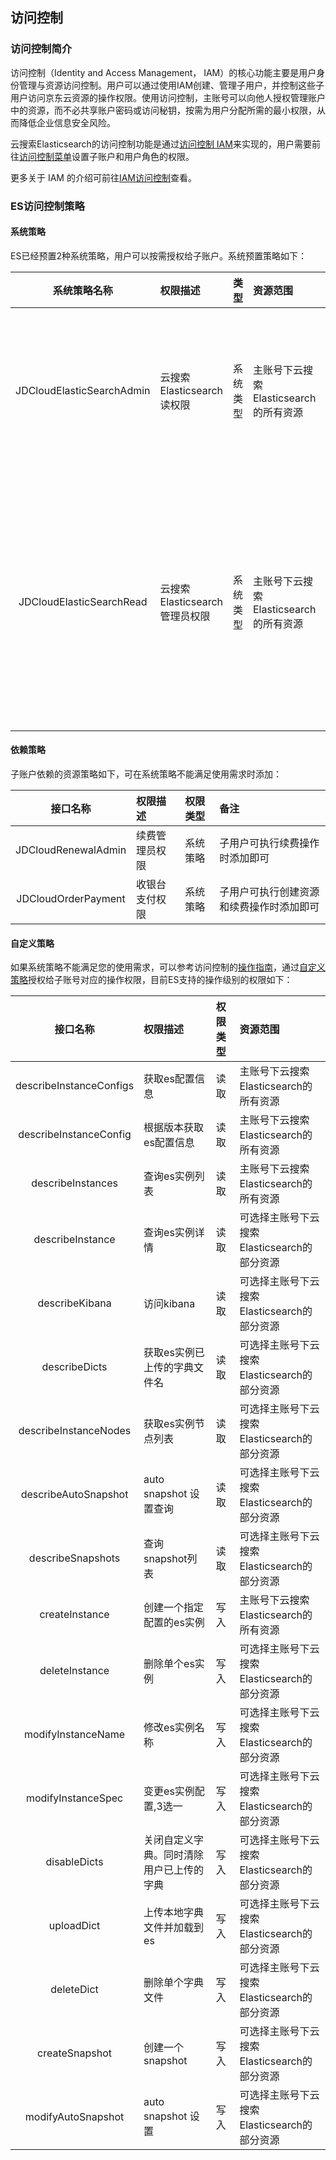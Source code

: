 ## 访问控制
### 访问控制简介
访问控制（Identity and Access Management， IAM）的核心功能主要是用户身份管理与资源访问控制。用户可以通过使用IAM创建、管理子用户，并控制这些子用户访问京东云资源的操作权限。使用访问控制，主账号可以向他人授权管理账户中的资源，而不必共享账户密码或访问秘钥，按需为用户分配所需的最小权限，从而降低企业信息安全风险。</br>

云搜索Elasticsearch的访问控制功能是通过[访问控制 IAM]( https://docs.jdcloud.com/cn/iam/product-overview)来实现的，用户需要前往[访问控制菜单]( https://iam-console.jdcloud.com/summary)设置子账户和用户角色的权限。</br>

更多关于 IAM 的介绍可前往[IAM访问控制]( https://docs.jdcloud.com/cn/iam/product-overview)查看。</br>
### ES访问控制策略

#### 系统策略

ES已经预置2种系统策略，用户可以按需授权给子账户。系统预置策略如下：</br>

系统策略名称 | 权限描述 | 类型 | 资源范围 | 备注 
:---: | :--- | :--- | :--- | :---
JDCloudElasticSearchAdmin  | 云搜索Elasticsearch读权限 | 系统类型 | 主账号下云搜索Elasticsearch的所有资源 | 可以让用户拥有创建和管理 es所有集群实例的权限，包括访问Kibana的权限 |
JDCloudElasticSearchRead  | 云搜索Elasticsearch管理员权限 | 系统类型 | 主账号下云搜索Elasticsearch的所有资源 | 可以让用户拥有查看 ES 集群实例的权限，包括访问kibana的权限，但是不具有创建、删除等操作的权限。 |

#### 依赖策略
子账户依赖的资源策略如下，可在系统策略不能满足使用需求时添加：</br>

接口名称 | 权限描述 | 权限类型 | 备注 |  
:---: | :--- | :--- | :--- | 
JDCloudRenewalAdmin  | 续费管理员权限 | 系统策略| 子用户可执行续费操作时添加即可 |
JDCloudOrderPayment  | 收银台支付权限 | 系统策略 | 子用户可执行创建资源和续费操作时添加即可 |


#### 自定义策略

如果系统策略不能满足您的使用需求，可以参考访问控制的[操作指南]( https://docs.jdcloud.com/cn/iam/policy-management)，通过[自定义策略]( https://iam-console.jdcloud.com/policy/generator)授权给子账号对应的操作权限，目前ES支持的操作级别的权限如下：</br>

接口名称 | 权限描述 | 权限类型 | 资源范围 |  
:---: | :--- | :--- | :--- | 
describeInstanceConfigs  | 获取es配置信息 | 读取| 主账号下云搜索Elasticsearch的所有资源 |
describeInstanceConfig  | 根据版本获取es配置信息 | 读取 | 主账号下云搜索Elasticsearch的所有资源 |
describeInstances  | 查询es实例列表 | 读取| 主账号下云搜索Elasticsearch的所有资源 |
describeInstance | 查询es实例详情 | 读取 | 可选择主账号下云搜索Elasticsearch的部分资源 |
describeKibana  | 访问kibana | 读取| 可选择主账号下云搜索Elasticsearch的部分资源 |
describeDicts  | 获取es实例已上传的字典文件名 | 读取 | 可选择主账号下云搜索Elasticsearch的部分资源 |
describeInstanceNodes  | 获取es实例节点列表 | 读取| 可选择主账号下云搜索Elasticsearch的部分资源 |
describeAutoSnapshot  | auto snapshot 设置查询 | 读取 | 可选择主账号下云搜索Elasticsearch的部分资源 |
describeSnapshots  | 查询snapshot列表 | 读取| 可选择主账号下云搜索Elasticsearch的部分资源 |
createInstance  | 创建一个指定配置的es实例 | 写入 | 主账号下云搜索Elasticsearch的所有资源 |
deleteInstance  | 删除单个es实例 | 写入 | 可选择主账号下云搜索Elasticsearch的部分资源 |
modifyInstanceName | 修改es实例名称 | 写入 | 可选择主账号下云搜索Elasticsearch的部分资源 |
modifyInstanceSpec  | 变更es实例配置,3选一 | 写入 | 可选择主账号下云搜索Elasticsearch的部分资源 |
disableDicts  | 关闭自定义字典。同时清除用户已上传的字典 | 写入 | 可选择主账号下云搜索Elasticsearch的部分资源 |
uploadDict  | 上传本地字典文件并加载到es | 写入 | 可选择主账号下云搜索Elasticsearch的部分资源 |
deleteDict  | 删除单个字典文件 | 写入 | 可选择主账号下云搜索Elasticsearch的部分资源 |
createSnapshot  | 创建一个snapshot | 写入 | 可选择主账号下云搜索Elasticsearch的部分资源 |
modifyAutoSnapshot | auto snapshot 设置 | 写入 | 可选择主账号下云搜索Elasticsearch的部分资源 |
